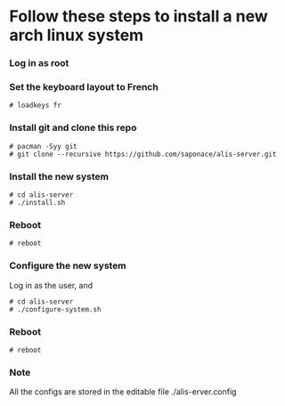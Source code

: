 
# Follow these steps to install a new arch linux system

### Log in as root

### Set the keyboard layout to French
```
# loadkeys fr
```

### Install git and clone this repo
```
# pacman -Syy git
# git clone --recursive https://github.com/saponace/alis-server.git
```

### Install the new system
```
# cd alis-server
# ./install.sh
```

### Reboot
```
# reboot
```

### Configure the new system
Log in as the user, and
```
# cd alis-server
# ./configure-system.sh
```

### Reboot
```
# reboot
```

### Note
All the configs are stored in the editable file ./alis-erver.config
